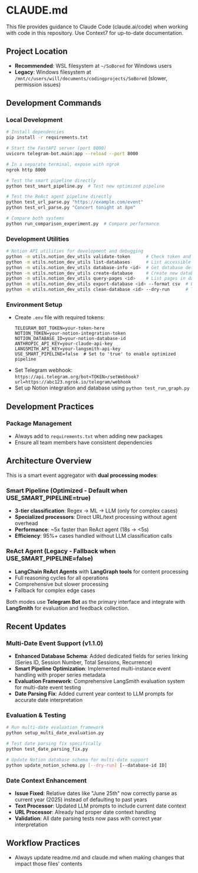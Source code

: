 # CLAUDE.md

This file provides guidance to Claude Code (claude.ai/code) when working with code in this repository. Use Context7 for up-to-date documentation.

## Project Location
- **Recommended**: WSL filesystem at `~/SoBored` for Windows users
- **Legacy**: Windows filesystem at `/mnt/c/users/will/documents/codingprojects/SoBored` (slower, permission issues)

## Development Commands

### Local Development
```bash
# Install dependencies
pip install -r requirements.txt

# Start the FastAPI server (port 8000)
uvicorn telegram-bot.main:app --reload --port 8000

# In a separate terminal, expose with ngrok
ngrok http 8000

# Test the smart pipeline directly
python test_smart_pipeline.py  # Test new optimized pipeline

# Test the ReAct agent pipeline directly  
python test_url_parse.py "https://example.com/event"
python test_url_parse.py "Concert tonight at 8pm"

# Compare both systems
python run_comparison_experiment.py  # Compare performance
```

### Development Utilities
```bash
# Notion API utilities for development and debugging
python -m utils.notion_dev_utils validate-token      # Check token and permissions
python -m utils.notion_dev_utils list-databases      # List accessible databases
python -m utils.notion_dev_utils database-info <id>  # Get database details
python -m utils.notion_dev_utils create-database     # Create new database
python -m utils.notion_dev_utils query-pages <id>    # List pages in database
python -m utils.notion_dev_utils export-database <id> --format csv  # Export data
python -m utils.notion_dev_utils clean-database <id> --dry-run      # Test cleanup
```

### Environment Setup
- Create `.env` file with required tokens:
  ```
  TELEGRAM_BOT_TOKEN=your-token-here
  NOTION_TOKEN=your-notion-integration-token
  NOTION_DATABASE_ID=your-notion-database-id
  ANTHROPIC_API_KEY=your-claude-api-key
  LANGSMITH_API_KEY=your-langsmith-api-key
  USE_SMART_PIPELINE=false  # Set to 'true' to enable optimized pipeline
  ```
- Set Telegram webhook: `https://api.telegram.org/bot<TOKEN>/setWebhook?url=https://abc123.ngrok.io/telegram/webhook`
- Set up Notion integration and database using `python test_run_graph.py`

## Development Practices

### Package Management
- Always add to `requirements.txt` when adding new packages
- Ensure all team members have consistent dependencies

## Architecture Overview

This is a smart event aggregator with **dual processing modes**:

### Smart Pipeline (Optimized - Default when USE_SMART_PIPELINE=true)
- **3-tier classification**: Regex → ML → LLM (only for complex cases)
- **Specialized processors**: Direct URL/text processing without agent overhead
- **Performance**: ~5x faster than ReAct agent (18s → <5s)
- **Efficiency**: 95%+ cases handled without LLM classification calls

### ReAct Agent (Legacy - Fallback when USE_SMART_PIPELINE=false)
- **LangChain ReAct Agents** with **LangGraph tools** for content processing
- Full reasoning cycles for all operations
- Comprehensive but slower processing
- Fallback for complex edge cases

Both modes use **Telegram Bot** as the primary interface and integrate with **LangSmith** for evaluation and feedback collection.

## Recent Updates

### Multi-Date Event Support (v1.1.0)
- **Enhanced Database Schema**: Added dedicated fields for series linking (Series ID, Session Number, Total Sessions, Recurrence)
- **Smart Pipeline Optimization**: Implemented multi-instance event handling with proper series metadata
- **Evaluation Framework**: Comprehensive LangSmith evaluation system for multi-date event testing
- **Date Parsing Fix**: Added current year context to LLM prompts for accurate date interpretation

### Evaluation & Testing
```bash
# Run multi-date evaluation framework
python setup_multi_date_evaluation.py

# Test date parsing fix specifically  
python test_date_parsing_fix.py

# Update Notion database schema for multi-date support
python update_notion_schema.py [--dry-run] [--database-id ID]
```

### Date Context Enhancement
- **Issue Fixed**: Relative dates like "June 25th" now correctly parse as current year (2025) instead of defaulting to past years
- **Text Processor**: Updated LLM prompts to include current date context
- **URL Processor**: Already had proper date context handling
- **Validation**: All date parsing tests now pass with correct year interpretation

## Workflow Practices
- Always update readme.md and claude.md when making changes that impact those files' contents